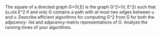 The square of a directed graph G=(V,E) is the graph G^2=(V, E^2) such that
(u,v)e E^2 if and only G contains a path with at most two edges between u and v.
Describe efficient algorithms for computing G^2 from G for both the adjacency-
list and adjacency-matrix representations of G. Analyze the running times of your
algorithms.
